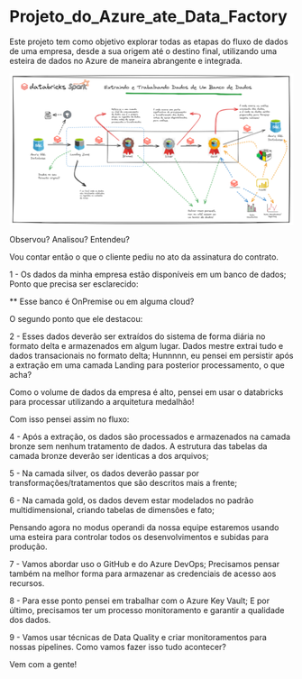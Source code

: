 # Projeto_do_Azure_ate_Data_Factory


Este projeto tem como objetivo explorar todas as etapas do fluxo de dados de uma empresa, desde a sua origem até o destino final, utilizando uma esteira de dados no Azure de maneira abrangente e integrada.

![Image](./00_DOCUMENTACAO/Documentacao_Projeto_Azure/docs/imagens/00_projeto.png)

Observou? Analisou? Entendeu?

Vou contar então o que o cliente pediu no ato da assinatura do contrato.

1 - Os dados da minha empresa estão disponíveis em um banco de dados;
Ponto que precisa ser esclarecido:

** Esse banco é OnPremise ou em alguma cloud?

O segundo ponto que ele destacou:

2 - Esses dados deverão ser extraídos do sistema de forma diária no formato delta e armazenados em algum lugar. Dados mestre extrai tudo e dados transacionais no formato delta;
Hunnnnn, eu pensei em persistir após a extração em uma camada Landing para posterior processamento, o que acha?

Como o volume de dados da empresa é alto, pensei em usar o databricks para processar utilizando a arquitetura medalhão!

Com isso pensei assim no fluxo:

4 - Após a extração, os dados são processados e armazenados na camada bronze sem nenhum tratamento de dados. A estrutura das tabelas da camada bronze deverão ser identicas a dos arquivos;

5 - Na camada silver, os dados deverão passar por transformações/tratamentos que são descritos mais a frente;

6 - Na camada gold, os dados devem estar modelados no padrão multidimensional, criando tabelas de dimensões e fato;

Pensando agora no modus operandi da nossa equipe estaremos usando uma esteira para controlar todos os desenvolvimentos e subidas para produção.

7 - Vamos abordar uso o GitHub e do Azure DevOps;
Precisamos pensar também na melhor forma para armazenar as credenciais de acesso aos recursos.

8 - Para esse ponto pensei em trabalhar com o Azure Key Vault;
E por último, precisamos ter um processo monitoramento e garantir a qualidade dos dados.

9 - Vamos usar técnicas de Data Quality e criar monitoramentos para nossas pipelines.
Como vamos fazer isso tudo acontecer?

Vem com a gente!
